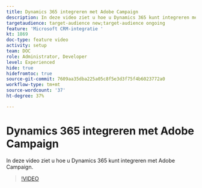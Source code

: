 ```yaml
---
title: Dynamics 365 integreren met Adobe Campaign
description: In deze video ziet u hoe u Dynamics 365 kunt integreren met Adobe Campaign.
targetaudience: target-audience new;target-audience ongoing
feature: 'Microsoft CRM-integratie '
kt: 1869
doc-type: feature video
activity: setup
team: DOC
role: Administrator, Developer
level: Experienced
hide: true
hidefromtoc: true
source-git-commit: 7609aa35dba225a05c8f5e3d3f75f4b6023772a0
workflow-type: tm+mt
source-wordcount: '37'
ht-degree: 37%

---
```


# Dynamics 365 integreren met Adobe Campaign

In deze video ziet u hoe u Dynamics 365 kunt integreren met Adobe Campaign.

>[!VIDEO](https://video.tv.adobe.com/v/23837?quality=12)
